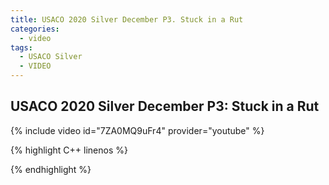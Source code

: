 ```yaml
---
title: USACO 2020 Silver December P3. Stuck in a Rut
categories:
  - video
tags:
  - USACO Silver
  - VIDEO 
---
```

  
## USACO 2020 Silver December P3: Stuck in a Rut  
  
{% include video id="7ZA0MQ9uFr4" provider="youtube" %}
  
  
{% highlight C++ linenos %}
  
{% endhighlight %}  

